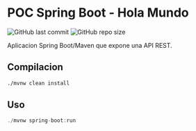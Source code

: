 # POC Spring Boot - Hola Mundo

![GitHub last commit](https://img.shields.io/github/last-commit/sanchezih/poc-spring-boot-holamundo)
![GitHub repo size](https://img.shields.io/github/repo-size/sanchezih/poc-spring-boot-holamundo)

Aplicacion Spring Boot/Maven que expone una API REST.

## Compilacion

```bash
./mvnw clean install
```

## Uso

```java
./mvnw spring-boot:run
```
